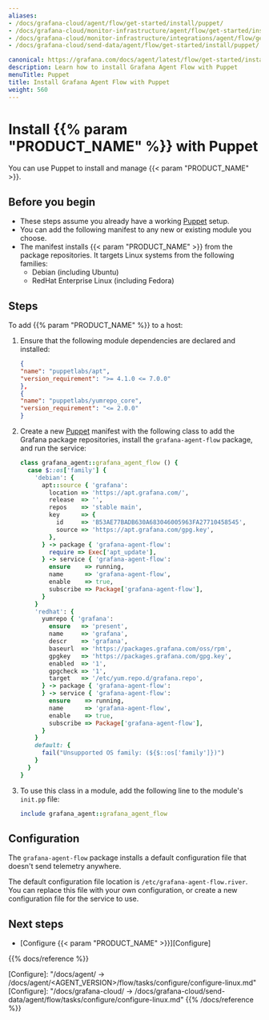 ```yaml
---
aliases:
- /docs/grafana-cloud/agent/flow/get-started/install/puppet/
- /docs/grafana-cloud/monitor-infrastructure/agent/flow/get-started/install/puppet/
- /docs/grafana-cloud/monitor-infrastructure/integrations/agent/flow/get-started/install/puppet/
- /docs/grafana-cloud/send-data/agent/flow/get-started/install/puppet/

canonical: https://grafana.com/docs/agent/latest/flow/get-started/install/puppet/
description: Learn how to install Grafana Agent Flow with Puppet
menuTitle: Puppet
title: Install Grafana Agent Flow with Puppet
weight: 560
---
```


# Install {{% param "PRODUCT_NAME" %}} with Puppet

You can use Puppet to install and manage {{< param "PRODUCT_NAME" >}}.

## Before you begin

- These steps assume you already have a working [Puppet][] setup.
- You can add the following manifest to any new or existing module you choose.
- The manifest installs {{< param "PRODUCT_NAME" >}} from the package repositories. It targets Linux systems from the following families:
  - Debian (including Ubuntu)
  - RedHat Enterprise Linux (including Fedora)

## Steps

To add {{% param "PRODUCT_NAME" %}} to a host:

1. Ensure that the following module dependencies are declared and installed:
    ```json
    {
    "name": "puppetlabs/apt",
    "version_requirement": ">= 4.1.0 <= 7.0.0"
    },
    {
    "name": "puppetlabs/yumrepo_core",
    "version_requirement": "<= 2.0.0"
    }
    ```
1. Create a new [Puppet][] manifest with the following class to add the Grafana package repositories, install the `grafana-agent-flow` package, and run the service:
    ```ruby
    class grafana_agent::grafana_agent_flow () {
      case $::os['family'] {
        'debian': {
          apt::source { 'grafana':
            location => 'https://apt.grafana.com/',
            release  => '',
            repos    => 'stable main',
            key      => {
              id     => 'B53AE77BADB630A683046005963FA27710458545',
              source => 'https://apt.grafana.com/gpg.key',
            },
          } -> package { 'grafana-agent-flow':
            require => Exec['apt_update'],
          } -> service { 'grafana-agent-flow':
            ensure    => running,
            name      => 'grafana-agent-flow',
            enable    => true,
            subscribe => Package['grafana-agent-flow'],
          }
        }
        'redhat': {
          yumrepo { 'grafana':
            ensure   => 'present',
            name     => 'grafana',
            descr    => 'grafana',
            baseurl  => 'https://packages.grafana.com/oss/rpm',
            gpgkey   => 'https://packages.grafana.com/gpg.key',
            enabled  => '1',
            gpgcheck => '1',
            target   => '/etc/yum.repo.d/grafana.repo',
          } -> package { 'grafana-agent-flow':
          } -> service { 'grafana-agent-flow':
            ensure    => running,
            name      => 'grafana-agent-flow',
            enable    => true,
            subscribe => Package['grafana-agent-flow'],
          }
        }
        default: {
          fail("Unsupported OS family: (${$::os['family']})")
        }
      }
    }
    ```
1. To use this class in a module, add the following line to the module's `init.pp` file:
    ```ruby
    include grafana_agent::grafana_agent_flow
    ```

## Configuration

The `grafana-agent-flow` package installs a default configuration file that doesn't send telemetry anywhere.

The default configuration file location is `/etc/grafana-agent-flow.river`. You can replace this file with your own configuration, or create a new configuration file for the service to use. 

## Next steps

- [Configure {{< param "PRODUCT_NAME" >}}][Configure]

[Puppet]: https://www.puppet.com/

{{% docs/reference %}}

[Configure]: "/docs/agent/ -> /docs/agent/<AGENT_VERSION>/flow/tasks/configure/configure-linux.md"
[Configure]: "/docs/grafana-cloud/ -> /docs/grafana-cloud/send-data/agent/flow/tasks/configure/configure-linux.md"
{{% /docs/reference %}}